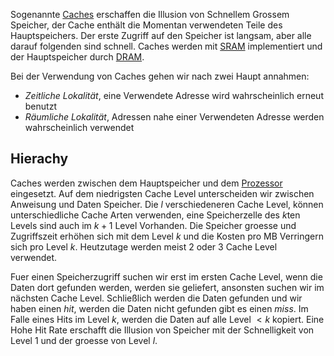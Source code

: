 
Sogenannte [Caches](Cache.md) erschaffen die Illusion von Schnellem Grossem Speicher, der Cache enthält  die Momentan verwendeten Teile des Hauptspeichers. Der erste Zugriff auf den Speicher ist langsam, aber alle darauf folgenden sind schnell. Caches werden mit [SRAM](SRAM.md) implementiert und der Hauptspeicher durch [DRAM](DRAM.md).

Bei der Verwendung von Caches gehen wir nach zwei Haupt annahmen:
- _Zeitliche Lokalität_, eine Verwendete Adresse wird wahrscheinlich erneut benutzt
- _Räumliche Lokalität_, Adressen nahe einer Verwendeten Adresse werden wahrscheinlich verwendet

## Hierachy

Caches werden zwischen dem Hauptspeicher und dem [Prozessor](Prozessor.md) eingesetzt. Auf dem niedrigsten Cache Level unterscheiden wir zwischen Anweisung und Daten Speicher. Die $l$ verschiedeneren Cache Level, können unterschiedliche Cache Arten verwenden, eine Speicherzelle des $k$ten Levels sind auch im $k+1$ Level Vorhanden. Die Speicher groesse und Zugriffszeit erhöhen sich mit dem Level $k$ und die Kosten pro MB Verringern sich pro Level $k$. Heutzutage werden meist $2$ oder $3$ Cache Level verwendet.

Fuer einen Speicherzugriff suchen wir erst im ersten Cache Level, wenn die Daten dort gefunden werden, werden sie geliefert, ansonsten suchen wir im nächsten Cache Level.
Schließlich werden die Daten gefunden und wir haben einen _hit_, werden die Daten nicht gefunden gibt es einen _miss_. Im Falle eines Hits im Level $k$, werden die Daten auf alle Level $<k$ kopiert. Eine Hohe Hit Rate erschafft die Illusion von Speicher mit der Schnelligkeit von Level $1$ und der groesse von Level $l$.


